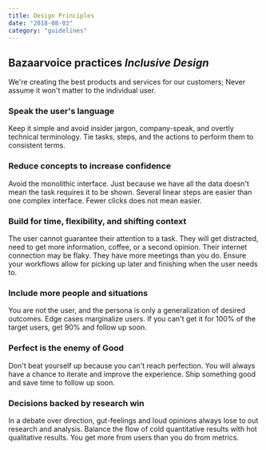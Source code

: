 ```yaml
---
title: Design Principles
date: "2018-08-03"
category: "guidelines"
---
```


<h2 class="indexExplain">Bazaarvoice practices <em>Inclusive Design</em></h2>

We're creating the best products and services for our customers; Never assume it won't matter to the individual user.

### Speak the user's language
Keep it simple and avoid insider jargon, company-speak, and overtly technical terminology. Tie tasks, steps, and the actions to perform them to consistent terms.

### Reduce concepts to increase confidence
Avoid the monolithic interface. Just because we have all the data doesn't mean the task requires it to be shown. Several linear steps are easier than one complex interface. Fewer clicks does not mean easier.

### Build for time, flexibility, and shifting context
The user cannot guarantee their attention to a task. They will get distracted, need to get more information, coffee, or a second opinion. Their internet connection may be flaky. They have more meetings than you do. Ensure your workflows allow for picking up later and finishing when the user needs to.

### Include more people and situations
You are not the user, and the persona is only a generalization of desired outcomes. Edge cases marginalize users. If you can't get it for 100% of the target users, get 90% and follow up soon.

### Perfect is the enemy of Good
Don't beat yourself up because you can't reach perfection. You will always have a chance to iterate and improve the experience. Ship something good and save time to follow up soon.

### Decisions backed by research win
In a debate over direction, gut-feelings and loud opinions always lose to out research and analysis. Balance the flow of cold quantitative results with hot qualitative results. You get more from users than you do from metrics.

